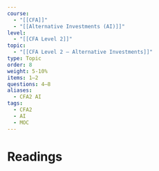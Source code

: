 ```yaml
---
course:
  - "[[CFA]]"
  - "[[Alternative Investments (AI)]]"
level:
  - "[[CFA Level 2]]"
topic:
  - "[[CFA Level 2 — Alternative Investments]]"
type: Topic
order: 8
weight: 5-10%
items: 1–2
questions: 4–8
aliases:
  - CFA2 AI
tags:
  - CFA2
  - AI
  - MOC
---
```

# Readings